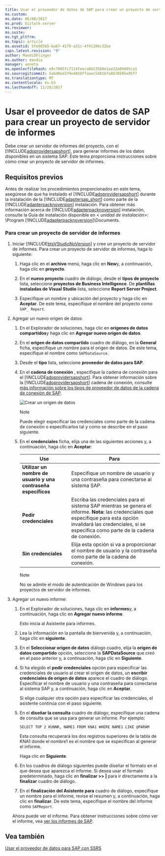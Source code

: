 ```yaml
---
title: Usar el proveedor de datos de SAP para crear un proyecto de servidor de informes | Documentos de Microsoft
ms.custom: 
ms.date: 06/08/2017
ms.prod: biztalk-server
ms.reviewer: 
ms.suite: 
ms.tgt_pltfrm: 
ms.topic: article
ms.assetid: 5fe985b5-ba67-4179-a31c-4f41106c32be
caps.latest.revision: "9"
author: MandiOhlinger
ms.author: mandia
manager: anneta
ms.openlocfilehash: e9c7905fc7114feeca8b53589e1aa32a09495ca1
ms.sourcegitcommit: 5abd0ed3f9e4858ffaaec5481bfa8878595e95f7
ms.translationtype: MT
ms.contentlocale: es-ES
ms.lasthandoff: 11/28/2017
---
```

# <a name="use-the-data-provider-for-sap-to-create-a-report-server-project"></a>Usar el proveedor de datos de SAP para crear un proyecto de servidor de informes
Debe crear un servidor de informes del proyecto, con el [!INCLUDE[adoprovidersapshort](../../includes/adoprovidersapshort-md.md)], para generar informes de los datos disponibles en un sistema SAP. Este tema proporciona instrucciones sobre cómo crear un proyecto de servidor de informes.  
  
## <a name="prerequisites"></a>Requisitos previos  
 Antes de realizar los procedimientos proporcionados en este tema, asegúrese de que ha instalado el [!INCLUDE[adoprovidersapshort](../../includes/adoprovidersapshort-md.md)] durante la instalación de la [!INCLUDE[adaptersap_short](../../includes/adaptersap-short-md.md)] como parte de la [!INCLUDE[adapterpacknoversion](../../includes/adapterpacknoversion-md.md)] instalación. Para obtener más información acerca de [!INCLUDE[adapterpacknoversion](../../includes/adapterpacknoversion-md.md)] instalación, consulte la Guía de instalación disponible en \< *unidad de instalación*\>: \Program [!INCLUDE[adapterpacknoversion](../../includes/adapterpacknoversion-md.md)]\Documents.  
  
### <a name="to-create-a-report-server-project"></a>Para crear un proyecto de servidor de informes  
  
1.  Iniciar [!INCLUDE[btsVStudioNoVersion](../../includes/btsvstudionoversion-md.md)] y cree un proyecto de servidor de informes. Para crear un proyecto de servidor de informes, haga lo siguiente:  
  
    1.  Haga clic en el **archivo** menú, haga clic en **New**y, a continuación, haga clic en **proyecto**.  
  
    2.  En el **nuevo proyecto** cuadro de diálogo, desde el **tipos de proyecto** lista, seleccione **proyectos de Business Intelligence**. De **plantillas instaladas de Visual Studio** lista, seleccione **Report Server Project**.  
  
    3.  Especifique un nombre y ubicación del proyecto y haga clic en **Aceptar**. De este tema, especifique el nombre del proyecto como `SAP_ Report`.  
  
2.  Agregar un nuevo origen de datos:  
  
    1.  En el Explorador de soluciones, haga clic en **orígenes de datos compartidos**y haga clic en **Agregar nuevo origen de datos**.  
  
    2.  En el **origen de datos compartido** cuadro de diálogo, en la **General** ficha, especifique un nombre para el origen de datos. De este tema, especifique el nombre como `SAPDataSource`.  
  
    3.  Desde el **tipo** lista, seleccione **proveedor de datos para SAP**.  
  
    4.  En el **cadena de conexión** , especifique la cadena de conexión para el [!INCLUDE[adoprovidersapshort](../../includes/adoprovidersapshort-md.md)]. Para obtener información sobre la [!INCLUDE[adoprovidersapshort](../../includes/adoprovidersapshort-md.md)] cadena de conexión, consulte [más información sobre los tipos de proveedor de datos de la cadena de conexión de SAP](../../adapters-and-accelerators/adapter-sap/read-about-data-provider-types-for-the-sap-connection-string.md).  
  
         ![Crear un origen de datos](../../adapters-and-accelerators/adapter-sap/media/8494c1a5-5e68-4178-a005-a6ea56d97ad7.gif "8494c1a5-5e68-4178-a005-a6ea56d97ad7")  
  
        > [!NOTE]
        >  Puede elegir especificar las credenciales como parte de la cadena de conexión o especificarlos tal y como se describe en el paso siguiente.  
  
    5.  En el **credenciales** ficha, elija una de las siguientes acciones y, a continuación, haga clic en **Aceptar**:  
  
        |Use|Para|  
        |--------------|----------------|  
        |**Utilizar un nombre de usuario y una contraseña específicos**|Especifique un nombre de usuario y una contraseña para conectarse al sistema SAP.|  
        |**Pedir credenciales**|Escriba las credenciales para el sistema SAP mientras se genera el informe. **Nota:** las credenciales que especifique para esta opción invalidará las credenciales, si se especifica como parte de la cadena de conexión.|  
        |**Sin credenciales**|Elija esta opción si va a proporcionar el nombre de usuario y la contraseña como parte de la cadena de conexión.|  
  
        > [!NOTE]
        >  No se admite el modo de autenticación de Windows para los proyectos de servidor de informes.  
  
3.  Agregar un nuevo informe:  
  
    1.  En el Explorador de soluciones, haga clic en **informes**y, a continuación, haga clic en **Agregar nuevo informe**.  
  
         Esto inicia al Asistente para informes.  
  
    2.  Lea la información en la pantalla de bienvenida y, a continuación, haga clic en **siguiente**.  
  
    3.  En el **Seleccionar origen de datos** diálogo cuadro, elija la **origen de datos compartido** opción, seleccione la **SAPDataSource** que creó en el paso anterior y, a continuación, haga clic en  **Siguiente**.  
  
    4.  Si ha elegido el **pedir credenciales** opción para especificar las credenciales de usuario al crear el origen de datos, un **escribir credenciales de origen de datos** aparece el cuadro de diálogo. Especificar el nombre de usuario y una contraseña para conectarse al sistema SAP y, a continuación, haga clic en **Aceptar**.  
  
         Si elige cualquier otra opción para especificar las credenciales, el asistente continúa con el paso siguiente.  
  
    5.  En el **diseñar la consulta** cuadro de diálogo, especifique una cadena de consulta que se usa para generar un informe. Por ejemplo:  
  
        ```  
        SELECT TOP 2 KUNNR, NAME1 FROM KNA1 WHERE NAME1 LIKE @PARAM  
        ```  
  
         Esta consulta recuperará los dos registros superiores de la tabla de KNA1 donde el nombre1 es el nombre que se especifican al generar el informe.  
  
         Haga clic en **Siguiente**.  
  
    6.  En los cuadros de diálogo siguientes puede diseñar el formato en el que desea que aparezca el informe. Si desea usar el formato predeterminado, haga clic en **finalizar >> &#124;** para ir directamente a la **finalizar** cuadro de diálogo.  
  
    7.  En el **finalización del Asistente para** cuadro de diálogo, especifique un nombre para el informe, revise el resumen y, a continuación, haga clic en **finalizar**. De este tema, especifique el nombre del informe como `SAPReport`.  
  
     Ahora puede ver el informe. Para obtener instrucciones sobre cómo ver el informe, vea [ver los informes de SAP](../../adapters-and-accelerators/adapter-sap/view-the-reports-for-sap.md).  
  
## <a name="see-also"></a>Vea también  
 [Usar el proveedor de datos para SAP con SSRS](../../adapters-and-accelerators/adapter-sap/use-the-data-provider-for-sap-with-ssrs.md)
